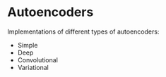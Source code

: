 # Autoencoders
Implementations of different types of autoencoders:
* Simple
* Deep
* Convolutional
* Variational
